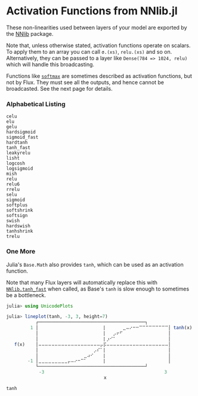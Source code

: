 
# Activation Functions from NNlib.jl

These non-linearities used between layers of your model are exported by the [NNlib](https://github.com/FluxML/NNlib.jl) package.

Note that, unless otherwise stated, activation functions operate on scalars. To apply them to an array you can call `σ.(xs)`, `relu.(xs)` and so on. Alternatively, they can be passed to a layer like `Dense(784 => 1024, relu)` which will handle this broadcasting.

Functions like [`softmax`](@ref) are sometimes described as activation functions, but not by Flux. They must see all the outputs, and hence cannot be broadcasted. See the next page for details.

### Alphabetical Listing

```@docs
celu
elu
gelu
hardsigmoid
sigmoid_fast
hardtanh
tanh_fast
leakyrelu
lisht
logcosh
logsigmoid
mish
relu
relu6
rrelu
selu
sigmoid
softplus
softshrink
softsign
swish
hardswish
tanhshrink
trelu
```

### One More

Julia's `Base.Math` also provides `tanh`, which can be used as an activation function.

Note that many Flux layers will automatically replace this with [`NNlib.tanh_fast`](@ref) when called, as Base's `tanh` is slow enough to sometimes be a bottleneck.

```julia
julia> using UnicodePlots

julia> lineplot(tanh, -3, 3, height=7)
           ┌────────────────────────────────────────┐        
         1 │⠀⠀⠀⠀⠀⠀⠀⠀⠀⠀⠀⠀⠀⠀⠀⠀⠀⠀⠀⠀⡇⠀⠀⠀⠀⠀⣀⠤⠔⠒⠒⠉⠉⠉⠉⠉⠉⠉⠉⠉│ tanh(x)
           │⠀⠀⠀⠀⠀⠀⠀⠀⠀⠀⠀⠀⠀⠀⠀⠀⠀⠀⠀⠀⡇⠀⠀⡠⠖⠋⠀⠀⠀⠀⠀⠀⠀⠀⠀⠀⠀⠀⠀⠀│        
           │⠀⠀⠀⠀⠀⠀⠀⠀⠀⠀⠀⠀⠀⠀⠀⠀⠀⠀⠀⠀⡇⡰⠊⠁⠀⠀⠀⠀⠀⠀⠀⠀⠀⠀⠀⠀⠀⠀⠀⠀│        
   f(x)    │⠤⠤⠤⠤⠤⠤⠤⠤⠤⠤⠤⠤⠤⠤⠤⠤⠤⠤⠤⡤⡯⠤⠤⠤⠤⠤⠤⠤⠤⠤⠤⠤⠤⠤⠤⠤⠤⠤⠤⠤│        
           │⠀⠀⠀⠀⠀⠀⠀⠀⠀⠀⠀⠀⠀⠀⠀⠀⠀⡠⠎⠁⡇⠀⠀⠀⠀⠀⠀⠀⠀⠀⠀⠀⠀⠀⠀⠀⠀⠀⠀⠀│        
           │⠀⠀⠀⠀⠀⠀⠀⠀⠀⠀⠀⠀⠀⠀⣀⠴⠊⠀⠀⠀⡇⠀⠀⠀⠀⠀⠀⠀⠀⠀⠀⠀⠀⠀⠀⠀⠀⠀⠀⠀│        
        -1 │⣀⣀⣀⣀⣀⣀⣀⣀⣀⡤⠤⠔⠒⠉⠁⠀⠀⠀⠀⠀⡇⠀⠀⠀⠀⠀⠀⠀⠀⠀⠀⠀⠀⠀⠀⠀⠀⠀⠀⠀│        
           └────────────────────────────────────────┘        
           ⠀-3⠀⠀⠀⠀⠀⠀⠀⠀⠀⠀⠀⠀⠀⠀⠀⠀⠀⠀⠀⠀⠀⠀⠀⠀⠀⠀⠀⠀⠀⠀⠀⠀⠀⠀⠀⠀⠀3⠀        
           ⠀⠀⠀⠀⠀⠀⠀⠀⠀⠀⠀⠀⠀⠀⠀⠀⠀⠀⠀⠀⠀x⠀⠀⠀⠀⠀⠀⠀⠀⠀⠀⠀⠀⠀⠀⠀⠀⠀⠀⠀⠀        
```

```@docs
tanh
```
